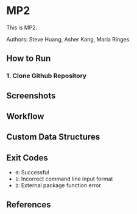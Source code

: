# MP2
This is MP2.

Authors: Steve Huang, Asher Kang, Maria Ringes. 

## How to Run 
### 1. Clone Github Repository

## Screenshots 

## Workflow

## Custom Data Structures

## Exit Codes 
- `0`: Successful
- `1`: Incorrect command line input format
- `2`: External package function error

## References 
